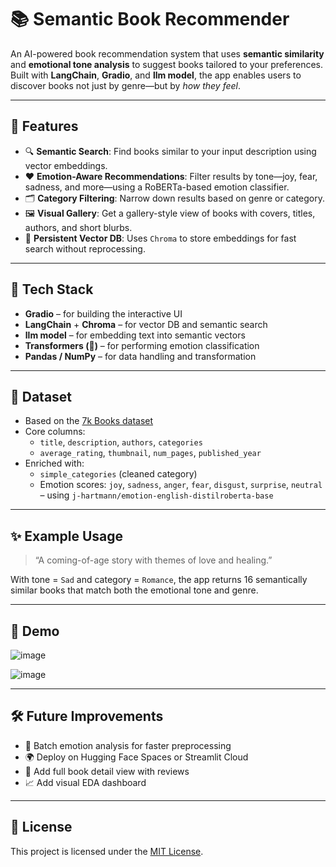 # 📚 Semantic Book Recommender

An AI-powered book recommendation system that uses **semantic similarity** and **emotional tone analysis** to suggest books tailored to your preferences. Built with **LangChain**, **Gradio**, and **llm model**, the app enables users to discover books not just by genre—but by *how they feel*.

---

## 🚀 Features

- 🔍 **Semantic Search**: Find books similar to your input description using vector embeddings.
- ❤️ **Emotion-Aware Recommendations**: Filter results by tone—joy, fear, sadness, and more—using a RoBERTa-based emotion classifier.
- 🗂️ **Category Filtering**: Narrow down results based on genre or category.
- 🖼️ **Visual Gallery**: Get a gallery-style view of books with covers, titles, authors, and short blurbs.
- 💾 **Persistent Vector DB**: Uses `Chroma` to store embeddings for fast search without reprocessing.

---

## 🧠 Tech Stack

- **Gradio** – for building the interactive UI
- **LangChain** + **Chroma** – for vector DB and semantic search
- **llm model** – for embedding text into semantic vectors
- **Transformers (🤗)** – for performing emotion classification
- **Pandas / NumPy** – for data handling and transformation

---

## 📂 Dataset

- Based on the [7k Books dataset](https://www.kaggle.com/datasets)
- Core columns:
  - `title`, `description`, `authors`, `categories`
  - `average_rating`, `thumbnail`, `num_pages`, `published_year`
- Enriched with:
  - `simple_categories` (cleaned category)
  - Emotion scores: `joy`, `sadness`, `anger`, `fear`, `disgust`, `surprise`, `neutral` – using `j-hartmann/emotion-english-distilroberta-base`

---

## ✨ Example Usage

> “A coming-of-age story with themes of love and healing.”

With tone = `Sad` and category = `Romance`, the app returns 16 semantically similar books that match both the emotional tone and genre.

---

## 📸 Demo
![image](https://github.com/user-attachments/assets/f16093c4-c590-4c3c-b87f-f40c27b55b29)

![image](https://github.com/user-attachments/assets/c6c6e017-9612-4883-ac4a-41fc23e58cbe)




---

## 🛠 Future Improvements

- 🔄 Batch emotion analysis for faster preprocessing
- 🌍 Deploy on Hugging Face Spaces or Streamlit Cloud
- 📖 Add full book detail view with reviews
- 📈 Add visual EDA dashboard

---


## 📄 License

This project is licensed under the [MIT License](LICENSE).
